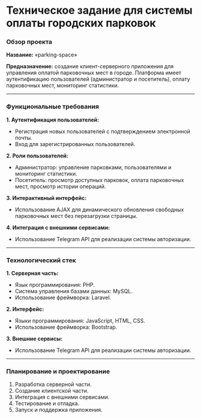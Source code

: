 # Техническое задание для системы оплаты городских парковок

###  Обзор проекта

**Название:** «parking-space»

**Предназначение:** создание клиент-серверного приложения для управления оплатой парковочных мест в городе. Платформа имеет аутентификацию пользователей (администратор и посетитель), оплату парковочных мест, мониторинг статистики.

-----------------------------------------------------------------------------------------------------------------------------------------------------------------------------------------------------------------------

### Функциональные требования

**1. Аутентификация пользователей:**
- Регистрация новых пользователей с подтверждением электронной почты.
- Вход для зарегистрированных пользователей.

**2. Роли пользователей:**
- Администратор: управление парковками, пользователями и мониторинг статистики.
- Посетитель: просмотр доступных парковок, оплата парковочных мест, просмотр истории операций.

**3. Интерактивный интерфейс:**
- Использование AJAX для динамического обновления свободных парковочных мест без перезагрузки страницы.

**4. Интеграция с внешними сервисами:**
- Использование Telegram API для реализации системы авторизации.

-----------------------------------------------------------------------------------------------------------------------------------------------------------------------------------------------------------------------

### Технологический стек

**1. Серверная часть:**
- Язык программирования: PHP.
- Система управления базами данных: MySQL.
- Использование фреймворка: Laravel.

**2. Интерфейс:**
- Языки программирования: JavaScript, HTML, CSS.
- Использование фреймворка: Bootstrap.

**3. Внешние сервисы:**
- Использование Telegram API для реализации системы авторизации.

-----------------------------------------------------------------------------------------------------------------------------------------------------------------------------------------------------------------------

### Планирование и проектирование
1. Разработка серверной части.
2. Создание клиентской части.
3. Интеграция с внешними сервисами.
4. Тестирование и отладка.
5. Запуск и поддержка приложения.
